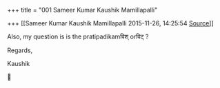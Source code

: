 +++
title = "001 Sameer Kumar Kaushik Mamillapalli"

+++
[[Sameer Kumar Kaushik Mamillapalli	2015-11-26, 14:25:54 [Source](https://groups.google.com/g/samskrita/c/jbJdFRW03T0)]]



Also, my question is is the pratipadikamविश् orविट्  ?

  

Regards,

Kaushik  



